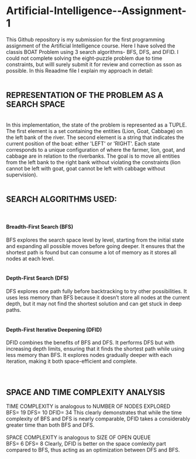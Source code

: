 # Artificial-Intelligence--Assignment-1

This Github repository is my submission for the first programming assignment of the Artificial Intelligence course. Here I have solved the classis BOAT Problem using 3 search algorithms- BFS, DFS, and DFID. I could not complete solving the eight-puzzle problem due to time constraints, but willl surely submit it for review and correction as sson as possible. In this Reaadme file I explain my approach in detail:
<br>
<br>
<h2>REPRESENTATION OF THE PROBLEM AS A SEARCH SPACE</h2>
<br>
In this implementation, the state of the problem is represented as a TUPLE.
The first element is a set containing the entities (Lion, Goat, Cabbage) on the left bank of the river.
The second element is a string that indicates the current position of the boat: either 'LEFT' or 'RIGHT'.
Each state corresponds to a unique configuration of where the farmer, lion, goat, and cabbage are in relation to the riverbanks. The goal is to move all entities from the left bank to the right bank without violating the constraints (lion cannot be left with goat, goat cannot be left with cabbage without supervision).
<br>
<br>
<h2>SEARCH ALGORITHMS USED:</h2>
<br>
<h4>Breadth-First Search (BFS)</h4>
BFS explores the search space level by level, starting from the initial state and expanding all possible moves before going deeper. It ensures that the shortest path is found but can consume a lot of memory as it stores all nodes at each level.
<br>
<br>
<h4>Depth-First Search (DFS)</h4>
DFS explores one path fully before backtracking to try other possibilities. It uses less memory than BFS because it doesn’t store all nodes at the current depth, but it may not find the shortest solution and can get stuck in deep paths.
<br>
<br>
<h4>Depth-First Iterative Deepening (DFID)</h4>
DFID combines the benefits of BFS and DFS. It performs DFS but with increasing depth limits, ensuring that it finds the shortest path while using less memory than BFS. It explores nodes gradually deeper with each iteration, making it both space-efficient and complete.
<br>
<br>
<br>
<h2>SPACE AND TIME COMPLEXITY ANALYSIS</h2>
TIME COMPLEXITY is analogous to NUMBER OF NODES EXPLORED
<br>
BFS= 19
DFS= 10
DFID= 34
This clearly demonstrates that while the time complexity of BFS and DFS is nearly comparable, DFID takes a considerably greater time than both BFS and DFS.
<br>
<br>
SPACE COMPLEXITY is analogous to SIZE OF OPEN QUEUE
<br>
BFS= 6
DFS= 8
Clearly, DFID is better on the space comlexity part compared to BFS, thus acting as an optimization between DFS and BFS.
